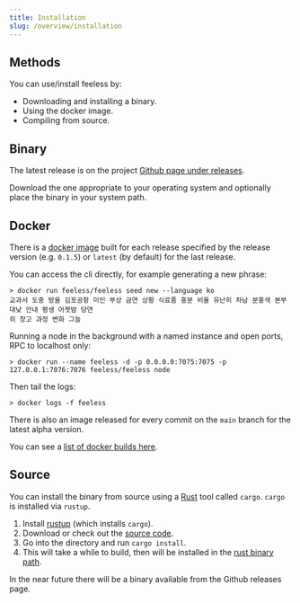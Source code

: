 ```yaml
---
title: Installation
slug: /overview/installation
---
```


## Methods

You can use/install feeless by:
* Downloading and installing a binary.
* Using the docker image.
* Compiling from source.

## Binary

The latest release is on the project [Github page under releases](https://github.com/feeless/feeless/releases/).

Download the one appropriate to your operating system and optionally place the binary in your system path.

## Docker

There is a [docker image](https://hub.docker.com/feeless/feeless) built for each release specified by the release
version (e.g. `0.1.5`) or `latest` (by default) for the last release.

You can access the cli directly, for example generating a new phrase:

```shell
> docker run feeless/feeless seed new --language ko
교과서 도중 방울 김포공항 미인 부상 금연 상황 식료품 흥분 비율 유난히 차남 분홍색 본부 대낮 안내 평생 어젯밤 당연
히 창고 과정 변화 그늘
```

Running a node in the background with a named instance and open ports, RPC to localhost only:
```shell
> docker run --name feeless -d -p 0.0.0.0:7075:7075 -p 127.0.0.1:7076:7076 feeless/feeless node
```

Then tail the logs:
```shell
> docker logs -f feeless
```

There is also an image released for every commit on the `main` branch for the latest alpha version.

You can see a [list of docker builds here](https://hub.docker.com/feeless/feeless).

## Source

You can install the binary from source using a <a href="https://www.rust-lang.org/">Rust</a> tool called `cargo`.
`cargo` is installed via `rustup`.

1. Install <a href="https://rustup.rs/">rustup</a> (which installs `cargo`).
2. Download or check out the <a href="https://github.com/feeless/feeless/">source code</a>.
3. Go into the directory and run `cargo install`.
4. This will take a while to build, then will be installed in the <a
   href="http://web.mit.edu/rust-lang_v1.25/arch/amd64_ubuntu1404/share/doc/rust/html/book/second-edition/ch14-04-installing-binaries.html">rust binary path</a>.

In the near future there will be a binary available from the Github releases page.
